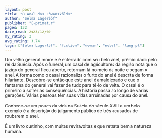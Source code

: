 ```yaml
---
layout: post
title: "O Anel dos Löwenskölds"
author: "Selma Lagerlöf"
publisher: "E-primatur"
pages: 132
date_read: 2023/12/09
my_rating: 3
avg_rating: 3.74
tags: ["Selma Lagerlöf", "fiction", "woman", "nobel", "lang-pt"]
---
```


Um velho general morre e é enterrado com seu belo anel, prêmio dado pelo rei da Suécia. Após o funeral, um casal de agricultores da região nota que o jazigo do general ficou aberto, retornam lá no meio da noite e pegam o anel. A forma como o casal racionaliza o furto do anel é descrita de forma hilariante. Descobre-se então que este anel é amaldiçoado e que o fantasma do general vai fazer de tudo para tê-lo de volta. O casal é o primeiro a sofrer as consequências. A história passa ao longo de várias gerações. Várias pessoas têm suas vidas arruinadas por causa do anel. <br/><br/>Conhece-se um pouco da vida na Suécia do século XVIII e um belo exemplo é a descrição do julgamento público de três acusados de roubarem o anel. <br/><br/>É um livro curtinho, com muitas reviravoltas e que retrata bem a natureza humana.

